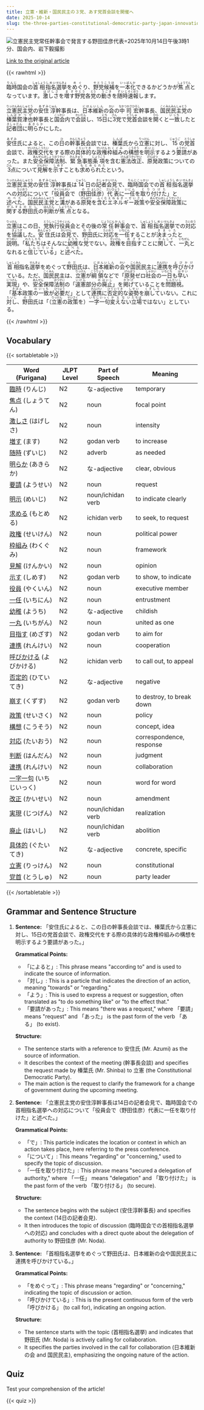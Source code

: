 ```yaml
---
title: 立憲・維新・国民民主の３党、あす党首会談を開催へ
date: 2025-10-14
slug: the-three-parties-constitutional-democratic-party-japan-innovation-party-and-democratic-party-for-the-people-are-set-to-hold-a-party-leader-meeting-tomorrow
---
```


![立憲民主党常任幹事会で発言する野田佳彦代表=2025年10月14日午後3時1分、国会内、岩下毅撮影](https://www.asahicom.jp/imgopt/img/8ffdaf5f26/hd640/AS20251014002540.jpg "立憲民主党常任幹事会で発言する野田佳彦代表=2025年10月14日午後3時1分、国会内、岩下毅撮影")

[Link to the original article](https://asahi.com/articles/ASTBG2DQNTBGUTFK00FM.html?iref=comtop_7_02)

{{< rawhtml >}}
<p><ruby>臨時<rt>りんじ</rt></ruby>国会の<ruby>首相<rt>しゅしょう</rt></ruby><ruby>指名<rt>しめい</rt></ruby><ruby>選挙<rt>せんきょ</rt></ruby>を<ruby>めぐ<rt>めぐ</rt></ruby>り、<ruby>野党<rt>やとう</rt></ruby><ruby>候補<rt>こうほ</rt></ruby>を<ruby>一本化<rt>いっぽんか</rt></ruby>できるかどうかが<ruby>焦点<rt>しょうてん</rt></ruby>となっています。<ruby>激しさ<rt>はげしさ</rt></ruby>を<ruby>増す<rt>ます</rt></ruby><ruby>野党<rt>やとう</rt></ruby>各<ruby>党<rt>とう</rt></ruby>の<ruby>動き<rt>うごき</rt></ruby>を<ruby>随時<rt>ずいじ</rt></ruby><ruby>速報<rt>そくほう</rt></ruby>します。</p>

<p><ruby>立憲民主党<rt>りっけんみんしゅとう</rt></ruby>の<ruby>安住<rt>あずみ</rt></ruby><ruby>淳<rt>じゅん</rt></ruby>幹事長は、<ruby>日本<rt>にほん</rt></ruby><ruby>維新<rt>いしん</rt></ruby>の<ruby>会<rt>かい</rt></ruby>の<ruby>中司<rt>なかつかさ</rt></ruby><ruby>宏<rt>ひろし</rt></ruby>幹事長、<ruby>国民<rt>こくみん</rt></ruby><ruby>民主党<rt>みんしゅとう</rt></ruby>の<ruby>榛葉<rt>しんば</rt></ruby><ruby>賀津也<rt>かつや</rt></ruby>幹事長と<ruby>国会<rt>こっかい</rt></ruby>内で<ruby>会談<rt>かいだん</rt></ruby>し、15<ruby>日<rt>にち</rt></ruby>に<ruby>3<rt>さん</rt></ruby>党で<ruby>党首<rt>とうしゅ</rt></ruby>会談を<ruby>開<rt>ひら</rt></ruby>くと<ruby>一致<rt>いっち</rt></ruby>したと<ruby>記者団<rt>きしゃだん</rt></ruby>に<ruby>明らか<rt>あきらか</rt></ruby>にした。</p>

<p><ruby>安住<rt>あずみ</rt></ruby>氏によると、この<ruby>日<rt>ひ</rt></ruby>の<ruby>幹事長<rt>かんじちょう</rt></ruby>会談では、<ruby>榛葉<rt>しんば</rt></ruby>氏から<ruby>立憲<rt>りっけん</rt></ruby>に対し、<ruby>15<rt>じゅうご</rt></ruby>の<ruby>党首<rt>とうしゅ</rt></ruby>会談で、<ruby>政権交代<rt>せいけんこうたい</rt></ruby>をする際の<ruby>具体的<rt>ぐたいてき</rt></ruby>な<ruby>政権<rt>せいけん</rt></ruby><ruby>枠組み<rt>わくぐみ</rt></ruby>の<ruby>構想<rt>こうそう</rt></ruby>を<ruby>明示<rt>めいじ</rt></ruby>するよう<ruby>要請<rt>ようせい</rt></ruby>があった。また<ruby>安全保障法制<rt>あんぜんほしょうほうせい</rt></ruby>、<ruby>緊急<rt>きんきゅう</rt></ruby>事態<ruby>条項<rt>じょうこう</rt></ruby>を含む<ruby>憲法改正<rt>けんぽうかいせい</rt></ruby>、<ruby>原発<rt>げんぱつ</rt></ruby>政策についての<ruby>3<rt>さん</rt></ruby>点について<ruby>見解<rt>けんかい</rt></ruby>を<ruby>示す<rt>しめす</rt></ruby>ことも<ruby>求められた<rt>もとめられた</rt></ruby>という。</p>

<p><ruby>立憲民主党<rt>りっけんみんしゅとう</rt></ruby>の<ruby>安住<rt>あずみ</rt></ruby><ruby>淳<rt>じゅん</rt></ruby>幹事長は<ruby>14<rt>じゅうし</rt></ruby>日の<ruby>記者会見<rt>きしゃかいけん</rt></ruby>で、<ruby>臨時国会<rt>りんじこっかい</rt></ruby>での<ruby>首相<rt>しゅしょう</rt></ruby><ruby>指名<rt>しめい</rt></ruby><ruby>選挙<rt>せんきょ</rt></ruby>への<ruby>対応<rt>たいおう</rt></ruby>について「<ruby>役員会<rt>やくいんかい</rt></ruby>で（<ruby>野田<rt>のだ</rt></ruby><ruby>佳彦<rt>よしひこ</rt></ruby>）<ruby>代表<rt>だいひょう</rt></ruby>に<ruby>一任<rt>いにん</rt></ruby>を<ruby>取り付けた<rt>とりつけた</rt></ruby>」と<ruby>述べた<rt>のべた</rt></ruby>。<ruby>国民民主党<rt>こくみんみんしゅとう</rt></ruby>と<ruby>溝<rt>みぞ</rt></ruby>がある<ruby>原発<rt>げんぱつ</rt></ruby>を<ruby>含む<rt>ふくむ</rt></ruby><ruby>エネルギー政策<rt>えねるぎーせいさく</rt></ruby>や<ruby>安全保障政策<rt>あんぜんほしょうせいさく</rt></ruby>に<ruby>関する<rt>かんする</rt></ruby><ruby>野田氏<rt>のだし</rt></ruby>の<ruby>判断<rt>はんだん</rt></ruby>が<ruby>焦点<rt>しょうてん</rt></ruby>となる。</p>

<p><ruby>立憲<rt>りっけん</rt></ruby>はこの日、<ruby>党<rt>とう</rt></ruby><ruby>執行<rt>しっこう</rt></ruby><ruby>役員<rt>やくいん</rt></ruby>会とその後の<ruby>常任<rt>じょうにん</rt></ruby><ruby>幹事<rt>かんじ</rt></ruby>会で、<ruby>首相<rt>しゅしょう</rt></ruby><ruby>指名<rt>しめい</rt></ruby><ruby>選挙<rt>せんきょ</rt></ruby>での<ruby>対応<rt>たいおう</rt></ruby>を<ruby>協議<rt>きょうぎ</rt></ruby>した。<ruby>安住<rt>あんじゅう</rt></ruby>氏は<ruby>会見<rt>かいけん</rt></ruby>で、<ruby>野田<rt>のだ</rt></ruby>氏に<ruby>対応<rt>たいおう</rt></ruby>を<ruby>一任<rt>いちにん</rt></ruby>することが<ruby>決まった<rt>きまった</rt></ruby>と<ruby>説明<rt>せつめい</rt></ruby>。「<ruby>私たち<rt>わたしたち</rt></ruby>はそんなに<ruby>幼稚<rt>ようち</rt></ruby>な<ruby>党<rt>とう</rt></ruby>でない。<ruby>政権<rt>せいけん</rt></ruby>を<ruby>目指す<rt>めざす</rt></ruby>ことに<ruby>関して<rt>かんして</rt></ruby>、<ruby>一丸<rt>いちがん</rt></ruby>となれると<ruby>信じている<rt>しんじている</rt></ruby>」と<ruby>述べた<rt>のべた</rt></ruby>。</p>

<p><ruby>首相<rt>しゅしょう</rt></ruby>指名<ruby>選挙<rt>せんきょ</rt></ruby>をめぐって<ruby>野田<rt>のだ</rt></ruby>氏は、<ruby>日本<rt>にほん</rt></ruby><ruby>維新<rt>いしん</rt></ruby>の<ruby>会<rt>かい</rt></ruby>や<ruby>国民<rt>こくみん</rt></ruby>民主に<ruby>連携<rt>れんけい</rt></ruby>を<ruby>呼びかけ<rt>よびかけ</rt></ruby>ている。ただ、<ruby>国民<rt>こくみん</rt></ruby>民主は、<ruby>立憲<rt>りっけん</rt></ruby>が<ruby>綱領<rt>こうりょう</rt></ruby>などで「<ruby>原発<rt>げんぱつ</rt></ruby>ゼロ<ruby>社会<rt>しゃかい</rt></ruby>の<ruby>一日<rt>いちにち</rt></ruby>も<ruby>早い<rt>はやい</rt></ruby><ruby>実現<rt>じつげん</rt></ruby>」や、<ruby>安全<rt>あんぜん</rt></ruby>保障<ruby>法制<rt>ほうせい</rt></ruby>の「<ruby>違憲<rt>いけん</rt></ruby>部分<ruby>の<rt>の</rt></ruby><ruby>廃止<rt>はいし</rt></ruby>」を<ruby>掲げ<rt>かかげ</rt></ruby>ていることを<ruby>問題視<rt>もんだいし</rt></ruby>。「<ruby>基本<rt>きほん</rt></ruby>政策<ruby>の<rt>の</rt></ruby><ruby>一致<rt>いっち</rt></ruby>が<ruby>必要<rt>ひつよう</rt></ruby>だ」として<ruby>連携<rt>れんけい</rt></ruby>に<ruby>否定的<rt>ひていてき</rt></ruby>な<ruby>姿勢<rt>しせい</rt></ruby>を<ruby>崩して<rt>くずして</rt></ruby>いない。これに<ruby>対し<rt>たいし</rt></ruby>、<ruby>野田<rt>のだ</rt></ruby>氏は「（<ruby>立憲<rt>りっけん</rt></ruby>の<ruby>政策<rt>せいさく</rt></ruby>を）<ruby>一字一句<rt>いちじいっく</rt></ruby><ruby>変えない<rt>かえない</rt></ruby><ruby>立場<rt>たちば</rt></ruby>ではない」としている。</p>
{{< /rawhtml >}}

## Vocabulary


{{< sortabletable >}}

| Word (Furigana)          | JLPT Level | Part of Speech         | Meaning                                   |
|--------------------------|------------|------------------------|-------------------------------------------|
|[臨時](https://jisho.org/search/%E8%87%A8%E6%99%82) (りんじ)| N2         | な-adjective           | temporary                                  |
|[焦点](https://jisho.org/search/%E7%84%A6%E7%82%B9) (しょうてん)| N2         | noun                   | focal point                                |
|[激しさ](https://jisho.org/search/%E6%BF%80%E3%81%97%E3%81%95) (はげしさ)| N2         | noun                   | intensity                                  |
|[増す](https://jisho.org/search/%E5%A2%97%E3%81%99) (ます)| N2         | godan verb             | to increase                                |
|[随時](https://jisho.org/search/%E9%9A%8F%E6%99%82) (ずいじ)| N2         | adverb                 | as needed                                  |
|[明らか](https://jisho.org/search/%E6%98%8E%E3%82%89%E3%81%8B) (あきらか)| N2         | な-adjective           | clear, obvious                             |
|[要請](https://jisho.org/search/%E8%A6%81%E8%AB%8B) (ようせい)| N2         | noun                   | request                                    |
|[明示](https://jisho.org/search/%E6%98%8E%E7%A4%BA) (めいじ)| N2         | noun/ichidan verb      | to indicate clearly                        |
|[求める](https://jisho.org/search/%E6%B1%82%E3%82%81%E3%82%8B) (もとめる)| N2         | ichidan verb           | to seek, to request                       |
|[政権](https://jisho.org/search/%E6%94%BF%E6%A8%A9) (せいけん)| N2         | noun                   | political power                            |
|[枠組み](https://jisho.org/search/%E6%9E%A0%E7%B5%84%E3%81%BF) (わくぐみ)| N2         | noun                   | framework                                  |
|[見解](https://jisho.org/search/%E8%A6%8B%E8%A7%A3) (けんかい)| N2         | noun                   | opinion                                    |
|[示す](https://jisho.org/search/%E7%A4%BA%E3%81%99) (しめす)| N2         | godan verb             | to show, to indicate                      |
|[役員](https://jisho.org/search/%E5%BD%B9%E5%93%A1) (やくいん)| N2         | noun                   | executive member                           |
|[一任](https://jisho.org/search/%E4%B8%80%E4%BB%BB) (いちにん)| N2         | noun                   | entrustment                                |
|[幼稚](https://jisho.org/search/%E5%B9%BC%E7%A8%9A) (ようち)| N2         | な-adjective           | childish                                   |
|[一丸](https://jisho.org/search/%E4%B8%80%E4%B8%B8) (いちがん)| N2         | noun                   | united as one                             |
|[目指す](https://jisho.org/search/%E7%9B%AE%E6%8C%87%E3%81%99) (めざす)| N2         | godan verb             | to aim for                                 |
|[連携](https://jisho.org/search/%E9%80%A3%E6%90%BA) (れんけい)| N2         | noun                   | cooperation                                |
|[呼びかける](https://jisho.org/search/%E5%91%BC%E3%81%B3%E3%81%8B%E3%81%91%E3%82%8B) (よびかける)| N2         | ichidan verb           | to call out, to appeal                    |
|[否定的](https://jisho.org/search/%E5%90%A6%E5%AE%9A%E7%9A%84) (ひていてき)| N2         | な-adjective           | negative                                   |
|[崩す](https://jisho.org/search/%E5%B4%A9%E3%81%99) (くずす)| N2         | godan verb             | to destroy, to break down                 |
|[政策](https://jisho.org/search/%E6%94%BF%E7%AD%96) (せいさく)| N2         | noun                   | policy                                     |
|[構想](https://jisho.org/search/%E6%A7%8B%E6%83%B3) (こうそう)| N2         | noun                   | concept, idea                              |
|[対応](https://jisho.org/search/%E5%AF%BE%E5%BF%9C) (たいおう)| N2         | noun                   | correspondence, response                  |
|[判断](https://jisho.org/search/%E5%88%A4%E6%96%AD) (はんだん)| N2         | noun                   | judgment                                   |
|[連携](https://jisho.org/search/%E9%80%A3%E6%90%BA) (れんけい)| N2         | noun                   | collaboration                              |
|[一字一句](https://jisho.org/search/%E4%B8%80%E5%AD%97%E4%B8%80%E5%8F%A5) (いちじいっく)| N2         | noun                   | word for word                              |
|[改正](https://jisho.org/search/%E6%94%B9%E6%AD%A3) (かいせい)| N2         | noun                   | amendment                                   |
|[実現](https://jisho.org/search/%E5%AE%9F%E7%8F%BE) (じつげん)| N2         | noun/ichidan verb      | realization                                 |
|[廃止](https://jisho.org/search/%E5%BB%83%E6%AD%A2) (はいし)| N2         | noun/ichidan verb      | abolition                                   |
|[具体的](https://jisho.org/search/%E5%85%B7%E4%BD%93%E7%9A%84) (ぐたいてき)| N2         | な-adjective           | concrete, specific                         |
|[立憲](https://jisho.org/search/%E7%AB%8B%E6%86%B2) (りっけん)| N2         | noun                   | constitutional                             |
|[党首](https://jisho.org/search/%E5%85%9A%E9%A6%96) (とうしゅ)| N2         | noun                   | party leader                               |

{{< /sortabletable >}}


## Grammar and Sentence Structure

1. **Sentence:** 「安住氏によると、この日の幹事長会談では、榛葉氏から立憲に対し、15日の党首会談で、政権交代をする際の具体的な政権枠組みの構想を明示するよう要請があった。」

   **Grammatical Points:**
   - 「によると」: This phrase means "according to" and is used to indicate the source of information.
   - 「対し」: This is a particle that indicates the direction of an action, meaning "towards" or "regarding."
   - 「よう」: This is used to express a request or suggestion, often translated as "to do something like" or "to the effect that."
   - 「要請があった」: This means "there was a request," where 「要請」 means "request" and 「あった」 is the past form of the verb 「ある」 (to exist).

   **Structure:**
   - The sentence starts with a reference to 安住氏 (Mr. Azumi) as the source of information.
   - It describes the context of the meeting (幹事長会談) and specifies the request made by 榛葉氏 (Mr. Shinba) to 立憲 (the Constitutional Democratic Party).
   - The main action is the request to clarify the framework for a change of government during the upcoming meeting.

2. **Sentence:** 「立憲民主党の安住淳幹事長は14日の記者会見で、臨時国会での首相指名選挙への対応について「役員会で（野田佳彦）代表に一任を取り付けた」と述べた。」

   **Grammatical Points:**
   - 「で」: This particle indicates the location or context in which an action takes place, here referring to the press conference.
   - 「について」: This means "regarding" or "concerning," used to specify the topic of discussion.
   - 「一任を取り付けた」: This phrase means "secured a delegation of authority," where 「一任」 means "delegation" and 「取り付けた」 is the past form of the verb 「取り付ける」 (to secure).

   **Structure:**
   - The sentence begins with the subject (安住淳幹事長) and specifies the context (14日の記者会見).
   - It then introduces the topic of discussion (臨時国会での首相指名選挙への対応) and concludes with a direct quote about the delegation of authority to 野田佳彦 (Mr. Noda).

3. **Sentence:** 「首相指名選挙をめぐって野田氏は、日本維新の会や国民民主に連携を呼びかけている。」

   **Grammatical Points:**
   - 「をめぐって」: This phrase means "regarding" or "concerning," indicating the topic of discussion or action.
   - 「呼びかけている」: This is the present continuous form of the verb 「呼びかける」 (to call for), indicating an ongoing action.

   **Structure:**
   - The sentence starts with the topic (首相指名選挙) and indicates that 野田氏 (Mr. Noda) is actively calling for collaboration.
   - It specifies the parties involved in the call for collaboration (日本維新の会 and 国民民主), emphasizing the ongoing nature of the action.

## Quiz

Test your comprehension of the article!

{{< quiz >}}